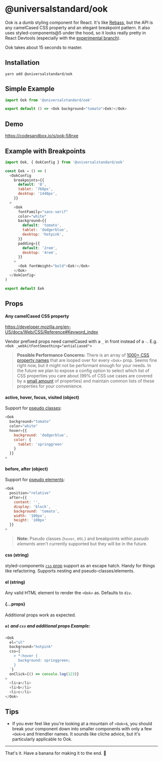 # @universalstandard/ook

Ook is a dumb styling component for React. It's like [Rebass](https://rebassjs.org/), but the API is any camelCased CSS property and an elegant breakpoint pattern. It also uses styled-components@5 under the hood, so it looks really pretty in React Devtools (especially with the [experimental branch](https://react-devtools-experimental-chrome.now.sh/)).

Ook takes about 15 seconds to master.

## Installation

`yarn add @universalstandard/ook`

## Simple Example

```js
import Ook from '@universalstandard/ook'

export default () => <Ook background="tomato">Eek!</Ook>
```

## Demo

https://codesandbox.io/s/ook-58nxe

## Example with Breakpoints

```js
import Ook, { OokConfig } from '@universalstandard/ook'

const Eek = () => (
  <OokConfig
    breakpoints={{
      default: '0',
      tablet: '768px',
      desktop: '1440px',
    }}
  >
    <Ook
      fontFamily="sans-serif"
      color="white"
      background={{
        default: 'tomato',
        tablet: 'dodgerblue',
        desktop: 'hotpink',
      }}
      padding={{
        default: '2rem',
        desktop: '4rem',
      }}
    >
      <Ook fontWeight="bold">Eek!</Ook>
    </Ook>
  </OokConfig>
)

export default Eek
```

## Props

#### Any camelCased CSS property

https://developer.mozilla.org/en-US/docs/Web/CSS/Reference#Keyword_index

Vendor prefixed props need camelCased with a `_` in front instead of a `-`. E.g. `<Ook _webkitFontSmoothing="antialiased">`

> **Possible Performance Concerns:** There is an array of [1000+ CSS property names](https://www.npmjs.com/package/known-css-properties) that are looped over for every `<Ook>` prop. Seems fine right now, but it might not be performant enough for your needs. In the future we plan to expose a config option to select which list of CSS properties you care about (99% of CSS use cases are covered by a [small amount](https://developer.mozilla.org/en-US/docs/Web/CSS/CSS_Properties_Reference) of properties) and maintain common lists of these properties for your convenience.

#### active, hover, focus, visited (object)

Support for [pseudo classes](https://developer.mozilla.org/en-US/docs/Web/CSS/Pseudo-classes):

```js
<Ook
  background="tomato"
  color="white"
  hover={{
    background: 'dodgerblue',
    color: {
      tablet: 'springgreen'
    }
  }}
>
```

#### before, after (object)

Support for [pseudo elements](https://developer.mozilla.org/en-US/docs/Web/CSS/Pseudo-elements):

```js
<Ook
  position="relative"
  after={{
    content: '',
    display: 'block',
    background: 'tomato',
    width: '100px',
    height: '100px'
  }}
>
```

> **Note:** Pseudo classes (`hover`, etc.) and breakpoints within _pseudo elements_ aren't currently supported but they will be in the future.

#### css (string)

styled-components [`css` prop](https://medium.com/styled-components/announcing-native-support-for-the-css-prop-in-styled-components-245ca5252feb) support as an escape hatch. Handy for things like refactoring. Supports nesting and pseudo-classes/elements.

#### el (string)

Any valid HTML element to render the `<Ook>` as. Defaults to `div`.

#### {...props}

Additional props work as expected.

##### `el` and `css` and additional props Example:

```js
<Ook
  el="ul"
  background="hotpink"
  css={`
    > *:hover {
      background: springgreen;
    }
  `}
  onClick={() => console.log(123)}
>
  <li>a</li>
  <li>b</li>
  <li>c</li>
</Ook>
```

## Tips

- If you ever feel like you're looking at a mountain of `<Ook>`s, you should break your component down into smaller components with only a few `<Ook>`s and friendlier names. It sounds like cliche advice, but it's particularly applicable to Ook.

---

That's it. Have a banana for making it to the end. 🍌
